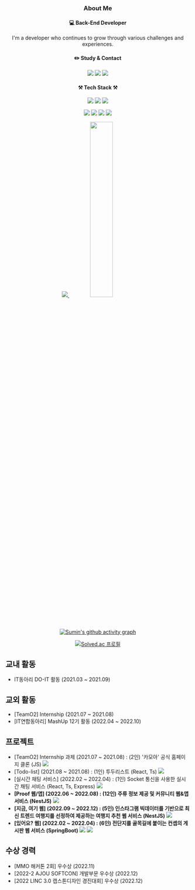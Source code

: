 <div align="center"> 

  ### About Me
  #### 💻 Back-End Developer
  
  I'm a developer who continues to grow through various challenges and experiences.

  #### :pencil2: Study & Contact
  <a href="https://velog.io/@tnals1178" target="_blank"><img src="https://img.shields.io/badge/TechBlog-20C997?style=flat-square&logo=Velog&logoColor=white"/></a> <a href="https://lizard-feels-610.notion.site/455f50ef340b49c7b18bab3c5e43bbcf" target="_blank"><img src="https://img.shields.io/badge/Notion-000000?style=flat-square&logo=Notion&logoColor=white"/></a> <a href="mailto:tnals1178@gmail.com"><img src="https://img.shields.io/badge/Gmail-d14836?style=flat-square&logo=Gmail&logoColor=white&link=tnals1178@gmail.com"/></a>


  #### ⚒ Tech Stack ⚒

  <img src="https://img.shields.io/badge/JavaScript-F7DF1E?style=flat-square&logo=JavaScript&logoColor=white"/> <img src="https://img.shields.io/badge/TypeScript-3178C6?style=flat-square&logo=TypeScript&logoColor=white"/> <img src="https://img.shields.io/badge/Java-007396?style=flat-square&logo=Java&logoColor=white"/>

  <img src="https://img.shields.io/badge/Express-000000?style=flat-square&logo=Express&logoColor=white"/> <img src="https://img.shields.io/badge/NestJS-E0234E?style=flat-square&logo=NestJS&logoColor=white"/> <img src="https://img.shields.io/badge/SpringBoot-6DB33F?style=flat-square&logo=SpringBoot&logoColor=white"/> <img src="https://img.shields.io/badge/PostgreSQL-4169E1?style=flat-square&logo=PostgreSQL&logoColor=white"/> 

  
  <a href="s">
    <img src="https://github-readme-stats.vercel.app/api?username=sumin21&show_icons=true&exclude_repo=sumin21.github.io&layout=compact&theme=white" />
  </a>
  <a href="s">
    <img src="https://github-readme-stats.vercel.app/api/top-langs/?username=sumin21&layout=compact&show_icons=true" width="35%" />
  </a>
  
  [![Sumin's github activity graph](https://github-readme-activity-graph.cyclic.app/graph?username=sumin21&theme=nord)](https://github.com/ashutosh00710/github-readme-activity-graph)
  
  [![Solved.ac
프로필](http://mazassumnida.wtf/api/v2/generate_badge?boj=tnals1178)](https://solved.ac/tnals1178)
  
  </div>
  
  교내 활동
-------------
  - IT동아리 DO-IT 활동 (2021.03 ~ 2021.09)

교외 활동
-------------
  - [TeamO2] Internship (2021.07 ~ 2021.08)
  - [IT연합동아리] MashUp 12기 활동 (2022.04 ~ 2022.10)

프로젝트
-------------
  - [TeamO2] Internship 과제 (2021.07 ~ 2021.08) : (2인) '카모아' 공식 홈페이지 클론 (JS) <a href="https://github.com/sumin21/intern-clone-21" target="_blank"><img src="https://img.shields.io/badge/GitHub-181717?style=flat-square&logo=GitHub&logoColor=white"/></a>
  - [Todo-list] (2021.08 ~ 2021.08) : (1인) 투두리스트 (React, Ts) <a href="https://github.com/sumin21/todo-typescript-lin" target="_blank"><img src="https://img.shields.io/badge/GitHub-181717?style=flat-square&logo=GitHub&logoColor=white"/></a>
  - [실시간 채팅 서비스] (2022.02 ~ 2022.04) : (1인) Socket 통신을 사용한 실시간 채팅 서비스 (React, Ts, Express) <a href="https://github.com/sumin21/Socket.io" target="_blank"><img src="https://img.shields.io/badge/GitHub-181717?style=flat-square&logo=GitHub&logoColor=white"/></a>
  - **[Proof 웹/앱] (2022.06 ~ 2022.08) : (12인) 주류 정보 제공 및 커뮤니티 웹&앱 서비스 (NestJS)** <a href="https://github.com/mash-up-kr/proof_Backend_Node" target="_blank"><img src="https://img.shields.io/badge/GitHub-181717?style=flat-square&logo=GitHub&logoColor=white"/></a>
  - **[지금, 여기 웹] (2022.09 ~ 2022.12) : (5인) 인스타그램 빅데이터를 기반으로 최신 트렌드 여행지를 선정하여 제공하는 여행지 추천 웹 서비스 (NestJS)** <a href="https://github.com/blackCoffee-capstone/blackCoffee_server" target="_blank"><img src="https://img.shields.io/badge/GitHub-181717?style=flat-square&logo=GitHub&logoColor=white"/></a>
  - **[있어요? 웹] (2022.02 ~ 2022.04) : (6인) 전단지를 골목길에 붙이는 컨셉의 게시판 웹 서비스 (SpringBoot)** <a href="https://github.com/DO-youhave/Backend" target="_blank"><img src="https://img.shields.io/badge/GitHub-181717?style=flat-square&logo=GitHub&logoColor=white"/></a> <a href="https://doyouhave.netlify.app/" target="_blank"><img src="https://img.shields.io/badge/WebSite-00C7B7?style=flat-square&logo=Netlify&logoColor=white"/></a>

수상 경력
-------------
  - [MMO 해커톤 2회] 우수상 (2022.11)
  - [2022-2 AJOU SOFTCON] 개발부문 우수상 (2022.12)
  - [2022 LINC 3.0 캡스톤디자인 경진대회] 우수상 (2022.12)
  
